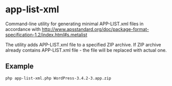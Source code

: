 app-list-xml
============

Command-line utility for generating minimal APP-LIST.xml files in accordance with http://www.apsstandard.org/doc/package-format-specification-1.2/index.html#s.metalist


The utility adds APP-LIST.xml file to a specified ZIP archive. If ZIP archive already contains APP-LIST.xml file - the file will be replaced with actual one.

## Example

    php app-list-xml.php WordPress-3.4.2-3.app.zip

